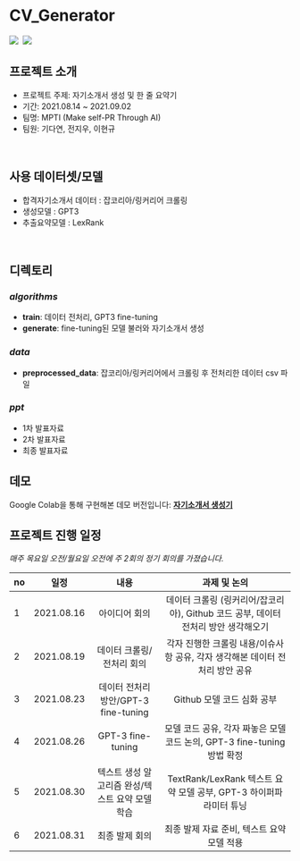 # CV_Generator
<p align="left">
  <img src="https://img.shields.io/badge/Python-3776AB?style=flat-square&logo=Python&logoColor=white"/></a>&nbsp
  <img src="https://img.shields.io/badge/GoogleColab-F9AB00?style=flat-square&logo=GoogleColab&logoColor=white"/></a>&nbsp 
</p>

## 프로젝트 소개
- 프로젝트 주제: 자기소개서 생성 및 한 줄 요약기
- 기간: 2021.08.14 ~ 2021.09.02
- 팀명: MPTI (Make self-PR Through AI)
- 팀원: 기다연, 전지우, 이현규
<br>

## 사용 데이터셋/모델
- 합격자기소개서 데이터 : 잡코리아/링커리어 크롤링 <br>
- 생성모델 : GPT3
- 추출요약모델 : LexRank
<br>

## 디렉토리

### _algorithms_
- **train**: 데이터 전처리, GPT3 fine-tuning
- **generate**: fine-tuning된 모델 불러와 자기소개서 생성


### _data_
- **preprocessed_data**: 잡코리아/링커리어에서 크롤링 후 전처리한 데이터 csv 파일

### _ppt_
- 1차 발표자료
- 2차 발표자료
- 최종 발표자료


## 데모
Google Colab을 통해 구현해본 데모 버전입니다: 
<a href='https://colab.research.google.com/drive/1D5DCA-ulr_J_h6H12ZgcotHRfmIzSOBA?usp=sharing'><b>자기소개서 생성기</b></a>


## 프로젝트 진행 일정  
*매주 목요일 오전/월요일 오전에 주 2회의 정기 회의를 가졌습니다.*

|   no   |   일정   |   내용   |   과제 및 논의   | 
|:----------------------------|:----------------------------:|:--------------------:|:-------------------:|
|  1  | 2021.08.16 | 아이디어 회의 | 데이터 크롤링 (링커리어/잡코리아), Github 코드 공부, 데이터 전처리 방안 생각해오기 |
|  2  | 2021.08.19 | 데이터 크롤링/전처리 회의 | 각자 진행한 크롤링 내용/이슈사항 공유, 각자 생각해본 데이터 전처리 방안 공유 |
|  3  | 2021.08.23 | 데이터 전처리 방안/GPT-3 fine-tuning | Github 모델 코드 심화 공부 | 
|  4  | 2021.08.26 | GPT-3 fine-tuning | 모델 코드 공유, 각자 짜놓은 모델 코드 논의, GPT-3 fine-tuning 방법 확정 |
|  5  | 2021.08.30 | 텍스트 생성 알고리즘 완성/텍스트 요약 모델 학습 | TextRank/LexRank 텍스트 요약 모델 공부, GPT-3 하이퍼파라미터 튜닝 | 
|  6  | 2021.08.31 | 최종 발제 회의 | 최종 발제 자료 준비, 텍스트 요약 모델 적용 |

